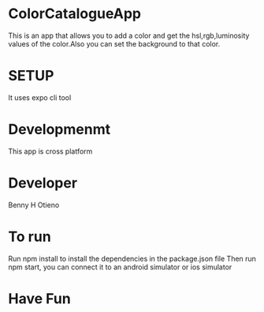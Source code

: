 # ColorCatalogueApp
This is an app that allows you to add a color and get the hsl,rgb,luminosity values of the color.Also you can set the background to that color.

# SETUP
It uses expo cli tool

# Developmenmt
This app is cross platform

# Developer
Benny H Otieno

# To run 
Run npm install to install the dependencies in the package.json file
Then run npm start, you can connect it to an android simulator or ios simulator

# Have Fun
